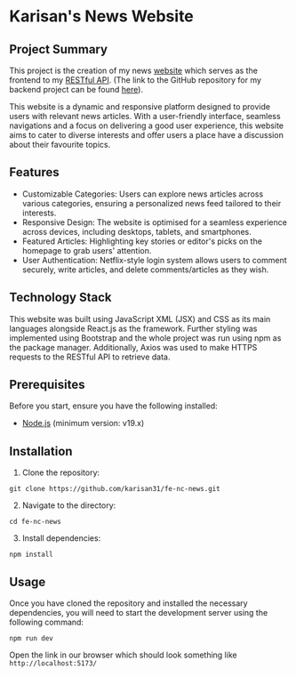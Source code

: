 # Karisan's News Website

## Project Summary

This project is the creation of my news [website](https://kari-nc-news.netlify.app/) which serves as the frontend to my [RESTful API](https://backend-recieve-nc-news.onrender.com/api]). (The link to the GitHub repository for my backend project can be found [here](https://github.com/karisan31/be-nc-news)).

This website is a dynamic and responsive platform designed to provide users with relevant news articles. With a user-friendly interface, seamless navigations and a focus on delivering a good user experience, this website aims to cater to diverse interests and offer users a place have a discussion about their favourite topics.

## Features

- Customizable Categories: Users can explore news articles across various categories, ensuring a personalized news feed tailored to their interests.
- Responsive Design: The website is optimised for a seamless experience across devices, including desktops, tablets, and smartphones.
- Featured Articles: Highlighting key stories or editor's picks on the homepage to grab users' attention.
- User Authentication: Netflix-style login system allows users to comment securely, write articles, and delete comments/articles as they wish.

## Technology Stack

This website was built using JavaScript XML (JSX) and CSS as its main languages alongside React.js as the framework. Further styling was implemented using Bootstrap and the whole project was run using npm as the package manager. Additionally, Axios was used to make HTTPS requests to the RESTful API to retrieve data.

## Prerequisites

Before you start, ensure you have the following installed:

- [Node.js](https://nodejs.org/) (minimum version: v19.x)

## Installation

1. Clone the repository:

```
git clone https://github.com/karisan31/fe-nc-news.git
```

2. Navigate to the directory:

```
cd fe-nc-news
```

3. Install dependencies:

```
npm install
```

## Usage

Once you have cloned the repository and installed the necessary dependencies, you will need to start the development server using the following command:

```
npm run dev
```

Open the link in our browser which should look something like `http://localhost:5173/`
